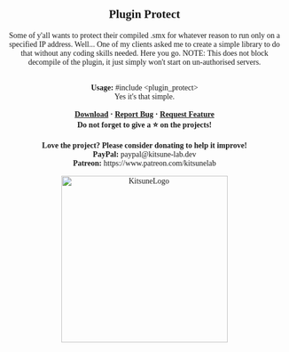 <font face = "Trebuchet MS">
<div align="center">
    <h2 align="center">Plugin Protect</h2>
    <p align="center">Some of y'all wants to protect their compiled .smx for whatever reason to run only on a specified IP address. Well... One of my clients asked me to create a simple library to do that without any coding skills needed. Here you go. NOTE: This does not block decompile of the plugin, it just simply won't start on un-authorised servers.</p>
    </br>
   <b>Usage:</b> #include &lt;plugin_protect&gt;
    </br>
  Yes it's that simple.
   </br>
</br>
    <b>
        <a href="https://github.com/K4ryuu/PluginProtect/releases">Download</a>
        ·
        <a href="https://github.com/K4ryuu/PluginProtect/issues">Report Bug</a>
        ·
        <a href="https://github.com/K4ryuu/PluginProtect/issues">Request Feature</a>
    </b>
    <br/>
    <b>Do not forget to give a ⭐ on the projects!</b><br/><br/>
    <b>Love the project? Please consider donating to help it improve!</b><br/>
    <b>PayPal:</b> paypal@kitsune-lab.dev<br/>
    <b>Patreon:</b> https://www.patreon.com/kitsunelab
</div>

<p align="center">
    <img width="300px" href="https://github.com/Kitsune-Lab" src="https://kitsune-lab.dev/storage/images/kl-logo.webp" align="center" alt="KitsuneLogo"/>
</p>

</font>
